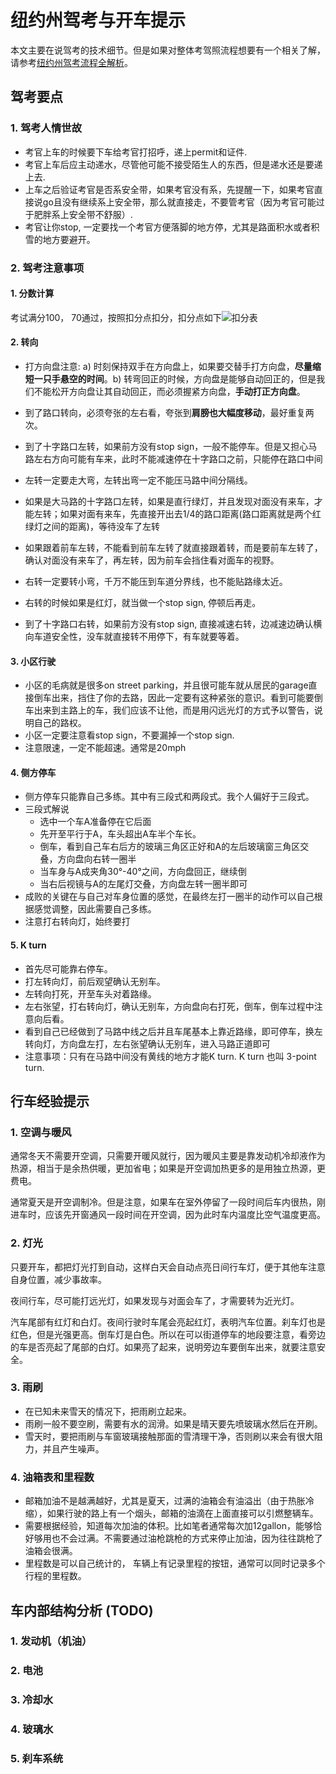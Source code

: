 # 纽约州驾考与开车提示

本文主要在说驾考的技术细节。但是如果对整体考驾照流程想要有一个相关了解，请参考[纽约州驾考流程全解析](https://mp.weixin.qq.com/s/a3gq7Tr7D2LXqxpA78zPkA)。

## 驾考要点

### 1. 驾考人情世故

- 考官上车的时候要下车给考官打招呼，递上permit和证件.
- 考官上车后应主动递水，尽管他可能不接受陌生人的东西，但是递水还是要递上去.
- 上车之后验证考官是否系安全带，如果考官没有系，先提醒一下，如果考官直接说go且没有继续系上安全带，那么就直接走，不要管考官（因为考官可能过于肥胖系上安全带不舒服）.
- 考官让你stop, 一定要找一个考官方便落脚的地方停，尤其是路面积水或者积雪的地方要避开。

### 2. 驾考注意事项

#### 1. 分数计算

考试满分100， 70通过，按照扣分点扣分，扣分点如下![扣分表](http://www.speedyroadtestny.com/wp-content/uploads/2015/11/Road-Test-Evaluation-Form.jpg)

#### 2. 转向

- 打方向盘注意: a) 时刻保持双手在方向盘上，如果要交替手打方向盘，**尽量缩短一只手悬空的时间**。b) 转弯回正的时候，方向盘是能够自动回正的，但是我们不能松开方向盘让其自动回正，而必须握紧方向盘，**手动打正方向盘**。
- 到了路口转向，必须夸张的左右看，夸张到**肩膀也大幅度移动**，最好重复两次。
- 到了十字路口左转，如果前方没有stop sign，一般不能停车。但是又担心马路左右方向可能有车来，此时不能减速停在十字路口之前，只能停在路口中间
- 左转一定要走大弯，左转出弯一定不能压马路中间分隔线。
- 如果是大马路的十字路口左转，如果是直行绿灯，并且发现对面没有来车，才能左转；如果对面有来车，先直接开出去1/4的路口距离(路口距离就是两个红绿灯之间的距离)，等待没车了左转
- 如果跟着前车左转，不能看到前车左转了就直接跟着转，而是要前车左转了，确认对面没有来车了，再左转，因为前车会挡住看对面车的视野。

- 右转一定要转小弯，千万不能压到车道分界线，也不能贴路缘太近。
- 右转的时候如果是红灯，就当做一个stop sign, 停顿后再走。
- 到了十字路口右转，如果前方没有stop sign, 直接减速右转，边减速边确认横向车道安全性，没车就直接转不用停下，有车就要等着。

#### 3. 小区行驶

- 小区的毛病就是很多on street parking，并且很可能车就从居民的garage直接倒车出来，挡住了你的去路，因此一定要有这种紧张的意识。看到可能要倒车出来到主路上的车，我们应该不让他，而是用闪远光灯的方式予以警告，说明自己的路权。
- 小区一定要注意看stop sign，不要漏掉一个stop sign.
- 注意限速，一定不能超速。通常是20mph

#### 4. 侧方停车

- 侧方停车只能靠自己多练。其中有三段式和两段式。我个人偏好于三段式。
- 三段式解说
  - 选中一个车A准备停在它后面
  - 先开至平行于A，车头超出A车半个车长。
  - 倒车，看到自己车右后方的玻璃三角区正好和A的左后玻璃窗三角区交叠，方向盘向右转一圈半
  - 当车身与A成夹角30°-40°之间，方向盘回正，继续倒
  - 当右后视镜与A的左尾灯交叠，方向盘左转一圈半即可
- 成败的关键在与自己对车身位置的感觉，在最终左打一圈半的动作可以自己根据感觉调整，因此需要自己多练。
- 注意打右转向灯，始终要打

#### 5. K turn

- 首先尽可能靠右停车。
- 打左转向灯，前后观望确认无别车。
- 左转向打死，开至车头对着路缘。
- 左右张望，打右转向灯，确认无别车，方向盘向右打死，倒车，倒车过程中注意向后看。
- 看到自己已经做到了马路中线之后并且车尾基本上靠近路缘，即可停车，换左转向灯，方向盘左打，左右张望确认无别车，进入马路正道即可
- 注意事项：只有在马路中间没有黄线的地方才能K turn. K turn 也叫 3-point turn.


## 行车经验提示

### 1. 空调与暖风

通常冬天不需要开空调，只需要开暖风就行，因为暖风主要是靠发动机冷却液作为热源，相当于是余热供暖，更加省电；如果是开空调加热更多的是用独立热源，更费电。

通常夏天是开空调制冷。但是注意，如果车在室外停留了一段时间后车内很热，刚进车时，应该先开窗通风一段时间在开空调，因为此时车内温度比空气温度更高。

### 2. 灯光 

只要开车，都把灯光打到自动，这样白天会自动点亮日间行车灯，便于其他车注意自身位置，减少事故率。

夜间行车，尽可能打远光灯，如果发现与对面会车了，才需要转为近光灯。

汽车尾部有红灯和白灯。夜间行驶时车尾会亮起红灯，表明汽车位置。刹车灯也是红色，但是光强更高。倒车灯是白色。所以在可以街道停车的地段要注意，看旁边的车是否亮起了尾部的白灯。如果亮了起来，说明旁边车要倒车出来，就要注意安全。

### 3. 雨刷

- 在已知未来雪天的情况下，把雨刷立起来。
- 雨刷一般不要空刷，需要有水的润滑。如果是晴天要先喷玻璃水然后在开刷。
- 雪天时，要把雨刷与车窗玻璃接触那面的雪清理干净，否则刷以来会有很大阻力，并且产生噪声。

### 4. 油箱表和里程数

- 邮箱加油不是越满越好，尤其是夏天，过满的油箱会有油溢出（由于热胀冷缩），如果行驶的路上有一个烟头，邮箱的油滴在上面直接可以引燃整辆车。
- 需要根据经验，知道每次加油的体积。比如笔者通常每次加12gallon，能够恰好够用也不会过满。不需要通过油枪跳枪的方式来停止加油，因为往往跳枪了油箱会很满。
- 里程数是可以自己统计的， 车辆上有记录里程的按钮，通常可以同时记录多个行程的里程数。



## 车内部结构分析 (TODO)

### 1. 发动机（机油）

### 2. 电池

### 3. 冷却水

### 4. 玻璃水 

### 5. 刹车系统








